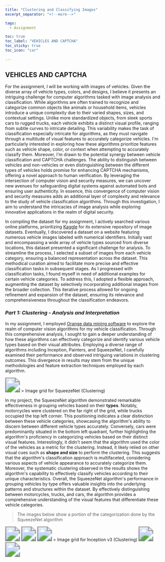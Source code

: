 ```yaml
---
title: "Clustering and Classifying Images"
excerpt_separator: "<!--more-->"

tags:
  - Assignment

toc: true
toc_label: "VEHICLES AND CAPTCHA"
toc_sticky: true
toc_icon: "car"
  
---
```

## **VEHICLES AND CAPTCHA**

For the assignment, I will be working with images of vehicles. Given the diverse array of vehicle types, colors, and designs, I believe it presents an intriguing challenge for computer algorithms tasked with image analysis and classification. While algorithms are often trained to recognize and categorize common objects like animals or household items, vehicles introduce a unique complexity due to their varied shapes, sizes, and contextual settings. Unlike more standardized objects, from sleek sports cars to rugged trucks, each vehicle exhibits a distinct visual profile, ranging from subtle curves to intricate detailing. This variability makes the task of classification especially intricate for algorithms, as they must navigate through a multitude of visual features to accurately categorize vehicles. I'm particularly interested in exploring how these algorithms prioritize features such as vehicle shape, color, or context when attempting to accurately classify them. Moreover, I'm drawn to the potential synergy between vehicle classification and CAPTCHA challenges. The ability to distinguish between vehicles and non-vehicles or even distinguishing between the different types of vehicles holds promise for enhancing CAPTCHA mechanisms, offering a novel approach to human verification. By leveraging the intersection of computer vision and security measures, we can uncover new avenues for safeguarding digital systems against automated bots and ensuring user authenticity. In essence, this convergence of computer vision and security measures adds an additional layer of complexity and relevance to the study of vehicle classification algorithms. Through this investigation, I aim to understand the intricacies of image analysis while exploring innovative applications in the realm of digital security.

In compiling the dataset for my assignment, I actively searched various online platforms, prioritizing [Kaggle](https://www.kaggle.com/datasets/kaggleashwin/vehicle-type-recognition) for its extensive repository of image datasets. Eventually, I discovered a dataset on a website featuring numerous vehicle images labeled with numerical identifiers. Initially vast and encompassing a wide array of vehicle types sourced from diverse locations, this dataset presented a significant challenge for analysis. To streamline the process, I selected a subset of images from each vehicle category, ensuring a balanced representation across the dataset. This methodical curation aimed to facilitate more precise and effective classification tasks in subsequent stages. As I progressed with classification tasks, I found myself in need of additional examples for certain vehicle categories. To address this, I adopted a flexible approach, augmenting the dataset by selectively incorporating additional images from the broader collection. This iterative process allowed for ongoing refinement and expansion of the dataset, ensuring its relevance and comprehensiveness throughout the classification endeavors.

### ***Part 1: Clustering - Analysis and Interpretation***
In my assignment, I employed [Orange data mining software](https://orangedatamining.com/) to explore the realm of computer vision algorithms for my vehicle classification. Through this comprehensive analysis, I sought to gain a deeper understanding of how these algorithms can effectively categorize and identify various vehicle types based on their visual attributes. Employing a diverse range of algorithms including Inception, Painters, and SqueezeNet, I carefully examined their performance and observed intriguing variations in clustering outcomes. This divergence in results may stem from the unique methodologies and feature extraction techniques employed by each algorithm.


<img src="/assets/images/assignment_4/SqueezeNet/SqueezeNet.png" style="zoom:300%;" />
> Image grid for SqueezeNet (Clustering)

In my project, the SqueezeNet algorithm demonstrated remarkable effectiveness in grouping vehicles based on their **types**. Notably, motorcycles were clustered on the far right of the grid, while trucks occupied the top left corner. This positioning indicates a clear distinction between these vehicle categories, showcasing the algorithm's ability to discern between different vehicle types accurately. Conversely, cars were predominantly situated in the bottom left quadrant, further highlighting the algorithm's proficiency in categorizing vehicles based on their distinct visual features. Interestingly, it didn't seem that the algorithm used the color of the vehicles as a metric for the clustering. Instead, it likely relied on other visual cues such as **shape and size** to perform the clustering. This suggests that the algorithm's classification approach is multifaceted, considering various aspects of vehicle appearance to accurately categorize them. Moreover, the systematic clustering observed in the results shows the algorithm's capability to effectively classify vehicles according to their unique characteristics.
Overall, the SqueezeNet algorithm's performance in grouping vehicles by type offers valuable insights into the underlying patterns and structures within the dataset. By effectively distinguishing between motorcycles, trucks, and cars, the algorithm provides a comprehensive understanding of the visual features that differentiate these vehicle categories.

> The images below show a portion of the categorization done by the SqueezeNet algorithm

<img src="/assets/images/assignment_4/SqueezeNet/Cluster heirachy.png" style="zoom:300%;" />
<img src="/assets/images/assignment_4/SqueezeNet/Cluster image view.png" style="zoom:300%;" />



<img src="/assets/images/assignment_4/Inception v3/Inception v3.png" style="zoom:300%;" />
> Image grid for Inception v3 (Clustering)

<img src="/assets/images/assignment_4/Inception v3/Cluster heirachy.png" style="zoom:300%;" />
<img src="/assets/images/assignment_4/Inception v3/Cluster image view.png" style="zoom:300%;" />
